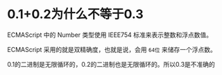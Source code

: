 # 0.1+0.2为什么不等于0.3

ECMAScript 中的 Number 类型使用 IEEE754 标准来表示整数和浮点数值。

ECMAScript 采用的就是双精确度，也就是说，会用 `64位` 来储存一个浮点数。

0.1的二进制是无限循环的，0.2的二进制也是无限循环的。所以0.3是不准确的